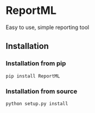# ReportML
Easy to use, simple reporting tool

## Installation

### Installation from pip

`pip install ReportML`

### Installation from source

`python setup.py install`
